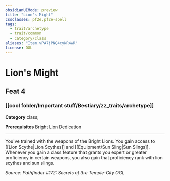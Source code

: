 ```yaml
---
obsidianUIMode: preview
title: "Lion's Might"
cssclasses: pf2e,pf2e-spell
tags:
  - trait/archetype
  - trait/common
  - category/class
aliases: "Item.vPA7jPNQ4cyNR4wR"
license: OGL
---
```

# Lion's Might
## Feat 4
### [[cool folder/Important stuff/Bestiary/zz_traits/archetype]]

**Category** class; 



**Prerequisites** Bright Lion Dedication
* * *
You've trained with the weapons of the Bright Lions. You gain access to [[Lion Scythe|Lion Scythes]] and [[Equipment/Sun Sling|Sun Slings]]. Whenever you gain a class feature that grants you expert or greater proficiency in certain weapons, you also gain that proficiency rank with lion scythes and sun slings.

*Source: Pathfinder #172: Secrets of the Temple-City*
*OGL*